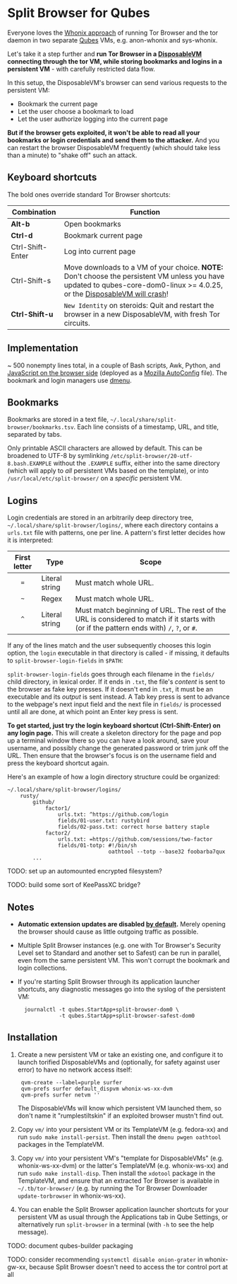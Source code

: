 # Split Browser for Qubes

Everyone loves the [Whonix approach](https://www.whonix.org/wiki/Qubes) of running Tor Browser and the tor daemon in two separate [Qubes](https://www.qubes-os.org/) VMs, e.g. anon-whonix and sys-whonix.

Let's take it a step further and **run Tor Browser in a [DisposableVM](https://www.qubes-os.org/doc/dispvm/) connecting through the tor VM, while storing bookmarks and logins in a persistent VM** - with carefully restricted data flow.

In this setup, the DisposableVM's browser can send various requests to the persistent VM:

- Bookmark the current page
- Let the user choose a bookmark to load
- Let the user authorize logging into the current page

**But if the browser gets exploited, it won't be able to read all your bookmarks or login credentials and send them to the attacker.** And you can restart the browser DisposableVM frequently (which should take less than a minute) to "shake off" such an attack.


## Keyboard shortcuts

The bold ones override standard Tor Browser shortcuts:

Combination      | Function
-----------------|--------------------------------------------------------------
**Alt-b**        | Open bookmarks
**Ctrl-d**       | Bookmark current page
Ctrl-Shift-Enter | Log into current page
Ctrl-Shift-s     | Move downloads to a VM of your choice. **NOTE:** Don't choose the persistent VM unless you have updated to qubes-core-dom0-linux >= 4.0.25, or the [DisposableVM will crash](https://github.com/QubesOS/qubes-issues/issues/3318)!
**Ctrl-Shift-u** | `New Identity` on steroids: Quit and restart the browser in a new DisposableVM, with fresh Tor circuits.


## Implementation

~ 500 nonempty lines total, in a couple of Bash scripts, Awk, Python, and [JavaScript on the browser side](vm/qubes-split-browser-disp/usr/share/split-browser-disp/firefox/sb.js) (deployed as a [Mozilla AutoConfig](https://support.mozilla.org/en-US/kb/customizing-firefox-using-autoconfig) file). The bookmark and login managers use [dmenu](https://tools.suckless.org/dmenu/).


## Bookmarks

Bookmarks are stored in a text file, `~/.local/share/split-browser/bookmarks.tsv`. Each line consists of a timestamp, URL, and title, separated by tabs.

Only printable ASCII characters are allowed by default. This can be broadened to UTF-8 by symlinking `/etc/split-browser/20-utf-8.bash.EXAMPLE` without the `.EXAMPLE` suffix, either into the same directory (which will apply to _all_ persistent VMs based on the template), or into `/usr/local/etc/split-browser/` on a _specific_ persistent VM.


## Logins

Login credentials are stored in an arbitrarily deep directory tree, `~/.local/share/split-browser/logins/`, where each directory contains a `urls.txt` file with patterns, one per line. A pattern's first letter decides how it is interpreted:

First letter | Type           | Scope
:-----------:|----------------|-------------------------------------------------
`=`          | Literal string | Must match whole URL.
`~`          | Regex          | Must match whole URL.
`^`          | Literal string | Must match beginning of URL. The rest of the URL is considered to match if it starts with (or if the pattern ends with) `/`, `?`, or `#`.

If any of the lines match and the user subsequently chooses this login option, the `login` executable in that directory is called - if missing, it defaults to `split-browser-login-fields` in `$PATH`:

`split-browser-login-fields` goes through each filename in the `fields/` child directory, in lexical order. If it ends in `.txt`, the file's _content_ is sent to the browser as fake key presses. If it doesn't end in `.txt`, it must be an executable and its _output_ is sent instead. A Tab key press is sent to advance to the webpage's next input field and the next file in `fields/` is processed until all are done, at which point an Enter key press is sent.

**To get started, just try the login keyboard shortcut (Ctrl-Shift-Enter) on any login page.** This will create a skeleton directory for the page and pop up a terminal window there so you can have a look around, save your username, and possibly change the generated password or trim junk off the URL. Then ensure that the browser's focus is on the username field and press the keyboard shortcut again.

Here's an example of how a login directory structure could be organized:

    ~/.local/share/split-browser/logins/
        rusty/
            github/
                factor1/
                    urls.txt: ^https://github.com/login
                    fields/01-user.txt: rustybird
                    fields/02-pass.txt: correct horse battery staple
                factor2/
                    urls.txt: =https://github.com/sessions/two-factor
                    fields/01-totp: #!/bin/sh
                                    oathtool --totp --base32 foobarba7qux
            ...

TODO: set up an automounted encrypted filesystem?

TODO: build some sort of KeePassXC bridge?


## Notes

- **Automatic extension updates are disabled [by default](vm/qubes-split-browser/etc/split-browser/prefs/11-no-updates.js#L2).** Merely opening the browser should cause as little outgoing traffic as possible.

- Multiple Split Browser instances (e.g. one with Tor Browser's Security Level set to Standard and another set to Safest) can be run in parallel, even from the same persistent VM. This won't corrupt the bookmark and login collections.

- If you're starting Split Browser through its application launcher shortcuts, any diagnostic messages go into the syslog of the persistent VM:

        journalctl -t qubes.StartApp+split-browser-dom0 \
                   -t qubes.StartApp+split-browser-safest-dom0


## Installation

1. Create a new persistent VM or take an existing one, and configure it to launch torified DisposableVMs and (optionally, for safety against user error) to have no network access itself:

        qvm-create --label=purple surfer
        qvm-prefs surfer default_dispvm whonix-ws-xx-dvm
        qvm-prefs surfer netvm ''

   The DisposableVMs will know which persistent VM launched them, so don't name it "rumplestiltskin" if an exploited browser mustn't find out.

2. Copy `vm/` into your persistent VM or its TemplateVM (e.g. fedora-xx) and run `sudo make install-persist`. Then install the `dmenu pwgen oathtool` packages in the TemplateVM.

3. Copy `vm/` into your persistent VM's "template for DisposableVMs" (e.g. whonix-ws-xx-dvm) or the latter's TemplateVM (e.g. whonix-ws-xx) and run `sudo make install-disp`. Then install the `xdotool` package in the TemplateVM, and ensure that an extracted Tor Browser is available in `~/.tb/tor-browser/` (e.g. by running the Tor Browser Downloader `update-torbrowser` in whonix-ws-xx).

4. You can enable the Split Browser application launcher shortcuts for your persistent VM as usual through the Applications tab in Qube Settings, or alternatively run `split-browser` in a terminal (with `-h` to see the help message).

TODO: document qubes-builder packaging

TODO: consider recommending `systemctl disable onion-grater` in whonix-gw-xx, because Split Browser doesn't need to access the tor control port at all
